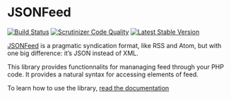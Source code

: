 JSONFeed
========

[![Build Status](https://travis-ci.org/jdecool/jsonfeed.svg?branch=master)](https://travis-ci.org/jdecool/jsonfeed)
[![Scrutinizer Code Quality](https://scrutinizer-ci.com/g/jdecool/jsonfeed/badges/quality-score.png?b=master)](https://scrutinizer-ci.com/g/jdecool/jsonfeed/?branch=master)
[![Latest Stable Version](https://poser.pugx.org/jdecool/jsonfeed/v/stable.png)](https://packagist.org/packages/jdecool/jsonfeed)

[JSONFeed](https://jsonfeed.org) is a pragmatic syndication format, like RSS and Atom, but with one big difference: 
it’s JSON instead of XML.

This library provides functionnalits for mananaging feed through your PHP code. It provides a natural syntax for accessing
elements of feed.

To learn how to use the library, [read the documentation](doc/index.md)
